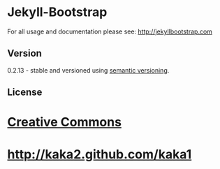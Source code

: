 # Jekyll-Bootstrap

For all usage and documentation please see: <http://jekyllbootstrap.com>

## Version

0.2.13 - stable and versioned using [semantic versioning](http://semver.org/).


## License

[Creative Commons](http://creativecommons.org/licenses/by-nc-sa/3.0/)
==============
http://kaka2.github.com/kaka1
================

